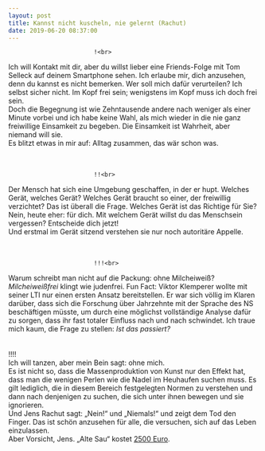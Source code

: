 ```yaml
---
layout: post
title: Kannst nicht kuscheln, nie gelernt (Rachut)
date: 2019-06-20 08:37:00
---
```



							!<br>
Ich will Kontakt mit dir, aber du willst lieber eine Friends-Folge mit Tom Selleck auf deinem Smartphone sehen. Ich erlaube mir, dich anzusehen, denn du kannst es nicht bemerken. Wer soll mich dafür verurteilen? Ich selbst sicher nicht. Im Kopf frei sein; wenigstens im Kopf muss ich doch frei sein. <br>Doch die Begegnung ist wie Zehntausende andere nach weniger als einer Minute vorbei und ich habe keine Wahl, als mich wieder in die nie ganz freiwillige Einsamkeit zu begeben. Die Einsamkeit ist Wahrheit, aber niemand will sie.<br> Es blitzt etwas in mir auf: Alltag zusammen, das wär schon was.
<br>
<br><br>

							!!<br>
Der Mensch hat sich eine Umgebung geschaffen, in der er hupt. Welches Gerät, welches Gerät? Welches Gerät braucht so einer, der freiwillig verzichtet? Das ist überall die Frage. Welches Gerät ist das Richtige für Sie? Nein, heute eher: für dich. Mit welchem Gerät willst du das Menschsein vergessen? Entscheide dich jetzt!<br>
Und erstmal im Gerät sitzend verstehen sie nur noch autoritäre Appelle.
<br>
<br><br>
								
							!!!<br>
Warum schreibt man nicht auf die Packung: ohne Milcheiweiß? *Milcheiweißfrei* klingt wie judenfrei. Fun Fact: Viktor Klemperer wollte mit seiner LTI nur einen ersten Ansatz bereitstellen. Er war sich völlig im Klaren darüber, dass sich die Forschung über Jahrzehnte mit der Sprache des NS beschäftigen müsste, um durch eine möglichst vollständige Analyse dafür zu sorgen, dass ihr fast totaler Einfluss nach und nach schwindet. Ich traue mich kaum, die Frage zu stellen: *Ist das passiert?*
<br>
<br><br>
							!!!!<br>
Ich will tanzen, aber mein Bein sagt: ohne mich.<br>
Es ist nicht so, dass die Massenproduktion von Kunst nur den Effekt hat, dass man die wenigen Perlen wie die Nadel im Heuhaufen suchen muss. Es gilt lediglich, die in diesem Bereich festgelegten Normen zu verstehen und dann nach denjenigen zu suchen, die sich unter ihnen bewegen und sie ignorieren.<br>
Und Jens Rachut sagt: „Nein!“ und „Niemals!“ und zeigt dem Tod den Finger. Das ist schön anzusehen für alle, die versuchen, sich auf das Leben einzulassen.<br>
Aber Vorsicht, Jens. „Alte Sau“ kostet [2500 Euro](https://www.handelsblatt.com/auto/ratgeber-service/ausraster-im-strassenverkehr-alte-sau-zehnmal-teurer-als-bekloppter/13544044.html?ticket=ST-4099286-SPaeK9WWbojOeXuIzH4t-ap3).

